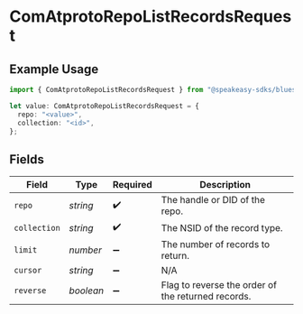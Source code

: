 # ComAtprotoRepoListRecordsRequest

## Example Usage

```typescript
import { ComAtprotoRepoListRecordsRequest } from "@speakeasy-sdks/bluesky/models/operations";

let value: ComAtprotoRepoListRecordsRequest = {
  repo: "<value>",
  collection: "<id>",
};
```

## Fields

| Field                                              | Type                                               | Required                                           | Description                                        |
| -------------------------------------------------- | -------------------------------------------------- | -------------------------------------------------- | -------------------------------------------------- |
| `repo`                                             | *string*                                           | :heavy_check_mark:                                 | The handle or DID of the repo.                     |
| `collection`                                       | *string*                                           | :heavy_check_mark:                                 | The NSID of the record type.                       |
| `limit`                                            | *number*                                           | :heavy_minus_sign:                                 | The number of records to return.                   |
| `cursor`                                           | *string*                                           | :heavy_minus_sign:                                 | N/A                                                |
| `reverse`                                          | *boolean*                                          | :heavy_minus_sign:                                 | Flag to reverse the order of the returned records. |
